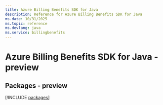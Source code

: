 ```yaml
---
title: Azure Billing Benefits SDK for Java
description: Reference for Azure Billing Benefits SDK for Java
ms.date: 10/31/2025
ms.topic: reference
ms.devlang: java
ms.service: billingbenefits
---
```

# Azure Billing Benefits SDK for Java - preview
## Packages - preview
[!INCLUDE [packages](billing-benefits-index.md)]